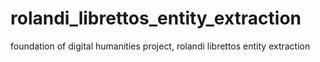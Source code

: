 # rolandi_librettos_entity_extraction
foundation of digital humanities project, rolandi librettos entity extraction
